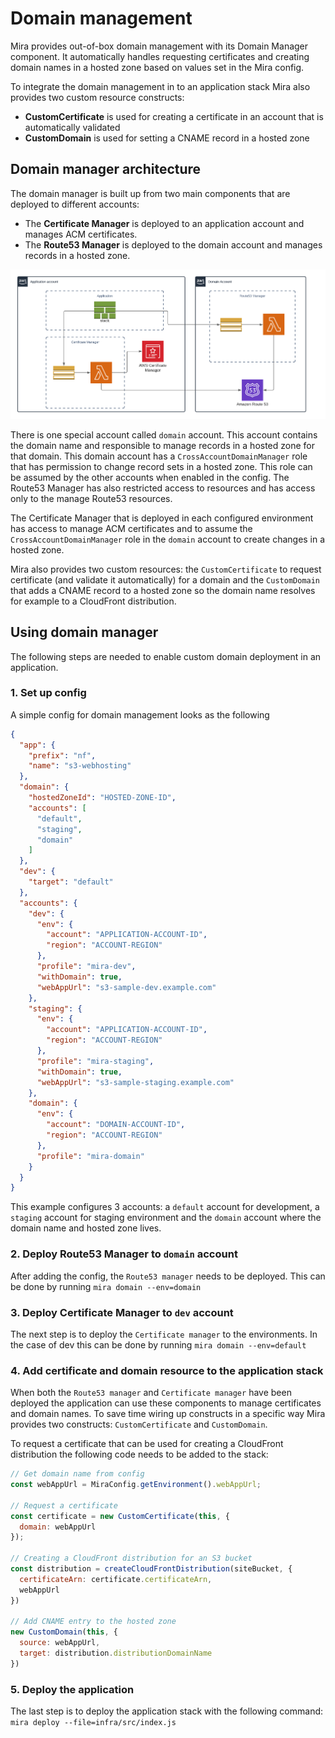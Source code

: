 # Domain management

Mira provides out-of-box domain management with its Domain Manager component. It automatically handles requesting certificates and creating domain names in a hosted zone based on values set in the Mira config.

To integrate the domain management in to an application stack Mira also provides two custom resource constructs:
* **CustomCertificate** is used for creating a certificate in an account that is automatically validated
* **CustomDomain** is used for setting a CNAME record in a hosted zone

## Domain manager architecture

The domain manager is built up from two main components that are deployed to different accounts:
* The **Certificate Manager** is deployed to an application account and manages ACM certificates.
* The **Route53 Manager** is deployed to the domain account and manages records in a hosted zone.

![domain-manager-architecture]

There is one special account called `domain` account. This account contains the domain name and responsible to manage records in a hosted zone for that domain. This domain account has a `CrossAccountDomainManager` role that has permission to change record sets in a hosted zone. This role can be assumed by the other accounts when enabled in the config. The Route53 Manager has also restricted access to resources and has access only to the manage Route53 resources.

The Certificate Manager that is deployed in each configured environment has access to manage ACM certificates and to assume the `CrossAccountDomainManager` role in the `domain` account to create changes in a hosted zone.

Mira also provides two custom resources: the `CustomCertificate` to request certificate (and validate it automatically) for a domain and the `CustomDomain` that adds a CNAME record to a hosted zone so the domain name resolves for example to a CloudFront distribution.

## Using domain manager

The following steps are needed to enable custom domain deployment in an application.

### 1. Set up config
A simple config for domain management looks as the following
```json
{
  "app": {
    "prefix": "nf",
    "name": "s3-webhosting"
  },
  "domain": {
    "hostedZoneId": "HOSTED-ZONE-ID",
    "accounts": [
      "default",
      "staging",
      "domain"
    ]
  },
  "dev": {
    "target": "default"
  },
  "accounts": {
    "dev": {
      "env": {
        "account": "APPLICATION-ACCOUNT-ID",
        "region": "ACCOUNT-REGION"
      },
      "profile": "mira-dev",
      "withDomain": true,
      "webAppUrl": "s3-sample-dev.example.com"
    },
    "staging": {
      "env": {
        "account": "APPLICATION-ACCOUNT-ID",
        "region": "ACCOUNT-REGION"
      },
      "profile": "mira-staging",
      "withDomain": true,
      "webAppUrl": "s3-sample-staging.example.com"
    },
    "domain": {
      "env": {
        "account": "DOMAIN-ACCOUNT-ID",
        "region": "ACCOUNT-REGION"
      },
      "profile": "mira-domain"
    }
  }
}
```
This example configures 3 accounts: a `default` account for development, a `staging` account for staging environment and the `domain` account where the domain name and hosted zone lives.

### 2. Deploy Route53 Manager to `domain` account

After adding the config, the `Route53 manager` needs to be deployed. This can be done by running `mira domain --env=domain`

### 3. Deploy Certificate Manager to `dev` account

The next step is to deploy the `Certificate manager` to the environments. In the case of dev this can be done by running `mira domain --env=default`

### 4. Add certificate and domain resource to the application stack

When both the `Route53 manager` and `Certificate manager` have been deployed the application can use these components to manage certificates and domain names. To save time wiring up constructs in a specific way Mira provides two constructs: `CustomCertificate` and `CustomDomain`.

To request a certificate that can be used for creating a CloudFront distribution the following code needs to be added to the stack:

```js
// Get domain name from config
const webAppUrl = MiraConfig.getEnvironment().webAppUrl;

// Request a certificate
const certificate = new CustomCertificate(this, {
  domain: webAppUrl
});

// Creating a CloudFront distribution for an S3 bucket
const distribution = createCloudFrontDistribution(siteBucket, {
  certificateArn: certificate.certificateArn,
  webAppUrl
})

// Add CNAME entry to the hosted zone
new CustomDomain(this, {
  source: webAppUrl,
  target: distribution.distributionDomainName
})
```

### 5. Deploy the application

The last step is to deploy the application stack with the following command: `mira deploy --file=infra/src/index.js`

<!-- Images -->
[domain-manager-architecture]: ../img/domain-manager.png